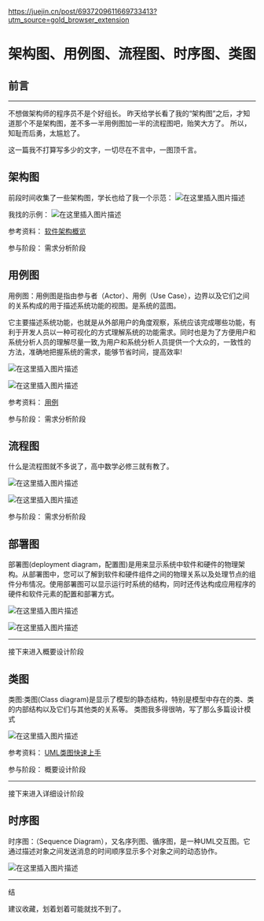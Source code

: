 https://juejin.cn/post/6937209611669733413?utm_source=gold_browser_extension

# 架构图、用例图、流程图、时序图、类图

## 前言

------

不想做架构师的程序员不是个好组长。
昨天给学长看了我的“架构图”之后，才知道那个不是架构图，差不多一半用例图加一半的流程图吧，贻笑大方了。
所以，知耻而后勇，太尴尬了。

这一篇我不打算写多少的文字，一切尽在不言中，一图顶千言。

## 架构图

前段时间收集了一些架构图，学长也给了我一个示范：
![在这里插入图片描述](图.assets/7ab4db5cc4c343d5ad9beefbb51da253tplv-k3u1fbpfcp-watermark.awebp)

我找的示例：
![在这里插入图片描述](图.assets/0146c692743e428cb3eaf4cd4225873btplv-k3u1fbpfcp-watermark.awebp)

参考资料：
[软件架构概览](https://link.juejin.cn/?target=http%3A%2F%2Fwww.uml.org.cn%2Fzjjs%2Fzjjs-bk.asp)

参与阶段：
需求分析阶段

## 用例图

用例图：用例图是指由参与者（Actor）、用例（Use Case），边界以及它们之间的关系构成的用于描述系统功能的视图。是系统的蓝图。

它主要描述系统功能，也就是从外部用户的角度观察，系统应该完成哪些功能，有利于开发人员以一种可视化的方式理解系统的功能需求。同时也是为了方便用户和系统分析人员的理解尽量一致,为用户和系统分析人员提供一个大众的，一致性的方法，准确地把握系统的需求，能够节省时间，提高效率!

![在这里插入图片描述](图.assets/77d3faea67de457282e36c44b7b5e3fbtplv-k3u1fbpfcp-watermark.awebp)

![在这里插入图片描述](图.assets/de47e0cac6da4d938b8d97ab8aaf11bftplv-k3u1fbpfcp-watermark.awebp)

参考资料：
 [用例](https://link.juejin.cn?target=https%3A%2F%2Fbaike.baidu.com%2Fitem%2F%E7%94%A8%E4%BE%8B%2F163511)

参与阶段：
 需求分析阶段

## 流程图

什么是流程图就不多说了，高中数学必修三就有教了。

![在这里插入图片描述](图.assets/5368ede81a36456eb42c6e7e7ad6fbbetplv-k3u1fbpfcp-watermark-16375444919197.awebp)

![在这里插入图片描述](图.assets/16d8d169ac074302b9da813d2e794482tplv-k3u1fbpfcp-watermark.awebp)

参与阶段：
需求分析阶段

## 部署图

部署图(deployment diagram，配置图)是用来显示系统中软件和硬件的物理架构。从部署图中，您可以了解到软件和硬件组件之间的物理关系以及处理节点的组件分布情况。使用部署图可以显示运行时系统的结构，同时还传达构成应用程序的硬件和软件元素的配置和部署方式。

![在这里插入图片描述](图.assets/57efef627ac841f4b05e9cdf6e4497bctplv-k3u1fbpfcp-watermark.awebp)

![在这里插入图片描述](图.assets/1766ece0083b4a2a9addf3dd6e8c8744tplv-k3u1fbpfcp-watermark.awebp)

------

接下来进入概要设计阶段





## 类图

类图:类图(Class diagram)是显示了模型的静态结构，特别是模型中存在的类、类的内部结构以及它们与其他类的关系等。
类图我多得很呐，写了那么多篇设计模式

![在这里插入图片描述](https://p3-juejin.byteimg.com/tos-cn-i-k3u1fbpfcp/8b72861ae1b7467794ca862c720f47ba~tplv-k3u1fbpfcp-watermark.awebp)

参考资料：
[UML类图快速上手](https://link.juejin.cn/?target=https%3A%2F%2Fblog.csdn.net%2Fqq_43762191%2Farticle%2Fdetails%2F106049438)

参与阶段：
概要设计阶段

------

接下来进入详细设计阶段

## 时序图

时序图：（Sequence Diagram），又名序列图、循序图，是一种UML交互图。它通过描述对象之间发送消息的时间顺序显示多个对象之间的动态协作。

![在这里插入图片描述](https://p3-juejin.byteimg.com/tos-cn-i-k3u1fbpfcp/dd175da6cd994b2c845de0ecf101078a~tplv-k3u1fbpfcp-watermark.awebp)

------

结

建议收藏，划着划着可能就找不到了。